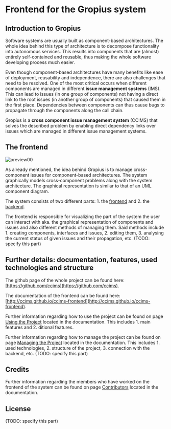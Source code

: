 # Frontend for the Gropius system

## Introduction to Gropius

Software systems are usually built as component-based architectures. The whole idea behind this type of architecture is to decompose functionality into autonomous services. This results into components that are (almost) entirely self-contained and reusable, thus making the whole software developing process much easier.

Even though component-based architectures have many benefits like ease of deployment, reusability and independence, there are also challenges that need to be resolved. One of the most critical occurs when different components are managed in different **issue management systems** (IMS). This can lead to issues (in one group of components) not having a direct link to the root issues (in another group of components) that caused them in the first place. Dependencies between components can thus cause bugs to propagate through the components along the call chain.

Gropius is a **cross component issue management system** (CCIMS) that solves the described problem by enabling direct dependency links over issues which are managed in different issue management systems.

## The frontend

![preview00](https://github.com/ccims/ccims-frontend/blob/documentation/Kliment/Kristina/src/frontend-preview/preview00.png?raw=true)

As already mentioned, the idea behind Gropius is to manage cross-component issues for component-based architectures. The system graphically models cross-component problems along with the system architecture. The graphical representation is similar to that of an UML component diagram.

The system consists of two different parts: 1. the [frontend](https://github.com/ccims/ccims-frontend) and 2. the [backend](https://github.com/ccims/ccims-backend-gql).

The frontend is responsible for visualizing the part of the system the user can interact with aka. the graphical representation of components and issues and also different methods of managing them. Said methods include 1. creating components, interfaces and issues, 2. editing them, 3. analysing the current status of given issues and their propagation, etc.
(TODO: specify this part)

## Further details: documentation, features, used technologies and structure

The github page of the whole project can be found here: [https://github.com/ccims](https://github.com/ccims).

The documentation of the frontend can be found here: [http://ccims.github.io/ccims-frontend](http://ccims.github.io/ccims-frontend).

Further information regarding how to use the project can be found on page [Using the Project](https://ccims.github.io/ccims-frontend/additional-documentation/using-the-project.html) located in the documentation.
This includes 1. main features and 2. ditional features.

Further information regarding how to manage the project can be found on page [Managing the Project](https://ccims.github.io/ccims-frontend/additional-documentation/managing-the-project.html) located in the documentation. 
This includes 1. used technologies, 2. structure of the project, 3. connection with the backend, etc.
(TODO: specify this part)

## Credits

Further information regarding the members who have worked on the frontend of the system can be found on page [Contributors](https://ccims.github.io/ccims-frontend/additional-documentation/contributors.html) located in the documentation.

## License

(TODO: specify this part)





